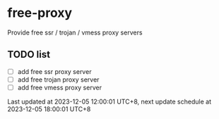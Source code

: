 
# free-proxy
Provide free ssr / trojan / vmess proxy servers


## TODO list
- [ ] add free ssr proxy server
- [ ] add free trojan proxy server
- [ ] add free vmess proxy server

Last updated at 2023-12-05 12:00:01 UTC+8, next update schedule at 2023-12-05 18:00:01 UTC+8

